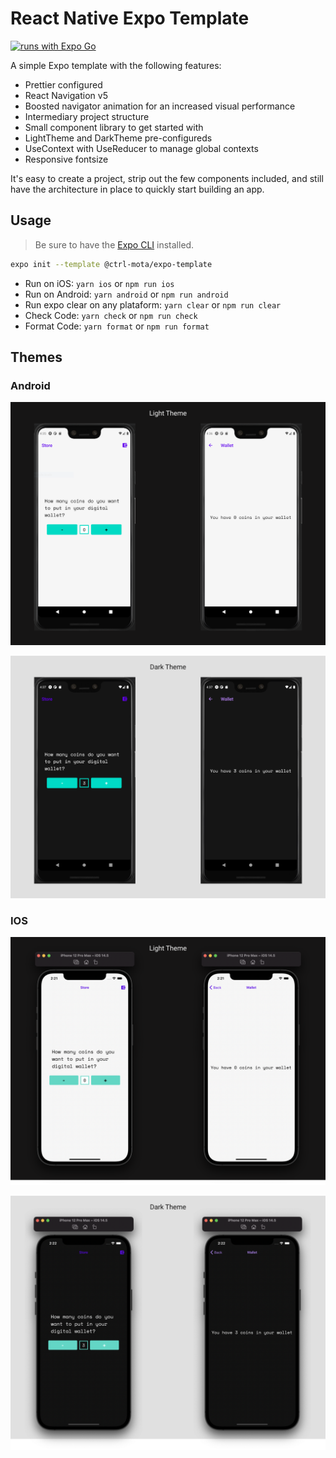# React Native Expo Template

[![runs with Expo Go](https://img.shields.io/badge/Runs%20with%20Expo%20Go-000.svg?style=flat-square&logo=EXPO&labelColor=f3f3f3&logoColor=000)](https://expo.io/client)

A simple Expo template with the following features:

- Prettier configured
- React Navigation v5
- Boosted navigator animation for an increased visual performance
- Intermediary project structure
- Small component library to get started with
- LightTheme and DarkTheme pre-configureds
- UseContext with UseReducer to manage global contexts
- Responsive fontsize


It's easy to create a project, strip out the few components included, and still have the architecture in place to quickly start building an app.

## Usage

> Be sure to have the [Expo CLI](https://docs.expo.io/workflow/expo-cli/) installed.

```bash
expo init --template @ctrl-mota/expo-template
```

- Run on iOS: `yarn ios` or `npm run ios`
- Run on Android: `yarn android` or `npm run android`
- Run expo clear on any plataform: `yarn clear` or `npm run clear`
- Check Code: `yarn check` or `npm run check`
- Format Code: `yarn format` or `npm run format`

## Themes

### Android

![Light Theme](./assets/screenshots/android/light_theme.png)


![Dark Theme](./assets/screenshots/android/dark_theme.png)

### IOS

![Light Theme](./assets/screenshots/ios/light_theme.png)


![Dark Theme](./assets/screenshots/ios/dark_theme.png)
